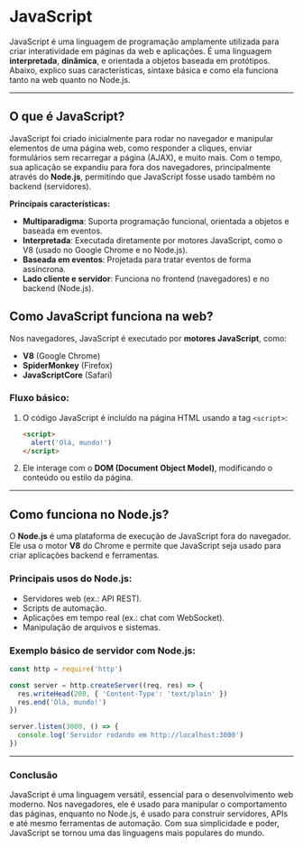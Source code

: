 # **JavaScript**

JavaScript é uma linguagem de programação amplamente utilizada para criar interatividade em páginas da web e aplicações. É uma linguagem **interpretada**, **dinâmica**, e orientada a objetos baseada em protótipos. Abaixo, explico suas características, sintaxe básica e como ela funciona tanto na web quanto no Node.js.

---

## **O que é JavaScript?**

JavaScript foi criado inicialmente para rodar no navegador e manipular elementos de uma página web, como responder a cliques, enviar formulários sem recarregar a página (AJAX), e muito mais. Com o tempo, sua aplicação se expandiu para fora dos navegadores, principalmente através do **Node.js**, permitindo que JavaScript fosse usado também no backend (servidores).

**Principais características:**

- **Multiparadigma**: Suporta programação funcional, orientada a objetos e baseada em eventos.
- **Interpretada**: Executada diretamente por motores JavaScript, como o V8 (usado no Google Chrome e no Node.js).
- **Baseada em eventos**: Projetada para tratar eventos de forma assíncrona.
- **Lado cliente e servidor**: Funciona no frontend (navegadores) e no backend (Node.js).

## **Como JavaScript funciona na web?**

Nos navegadores, JavaScript é executado por **motores JavaScript**, como:

- **V8** (Google Chrome)
- **SpiderMonkey** (Firefox)
- **JavaScriptCore** (Safari)

### Fluxo básico:

1. O código JavaScript é incluído na página HTML usando a tag `<script>`:
   ```html
   <script>
     alert('Olá, mundo!')
   </script>
   ```
2. Ele interage com o **DOM (Document Object Model)**, modificando o conteúdo ou estilo da página.

---

## **Como funciona no Node.js?**

O **Node.js** é uma plataforma de execução de JavaScript fora do navegador. Ele usa o motor **V8** do Chrome e permite que JavaScript seja usado para criar aplicações backend e ferramentas.

### Principais usos do Node.js:

- Servidores web (ex.: API REST).
- Scripts de automação.
- Aplicações em tempo real (ex.: chat com WebSocket).
- Manipulação de arquivos e sistemas.

### Exemplo básico de servidor com Node.js:

```javascript
const http = require('http')

const server = http.createServer((req, res) => {
  res.writeHead(200, { 'Content-Type': 'text/plain' })
  res.end('Olá, mundo!')
})

server.listen(3000, () => {
  console.log('Servidor rodando em http://localhost:3000')
})
```

---

### **Conclusão**

JavaScript é uma linguagem versátil, essencial para o desenvolvimento web moderno. Nos navegadores, ele é usado para manipular o comportamento das páginas, enquanto no Node.js, é usado para construir servidores, APIs e até mesmo ferramentas de automação. Com sua simplicidade e poder, JavaScript se tornou uma das linguagens mais populares do mundo.
